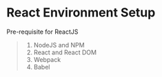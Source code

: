 # React Environment Setup
Pre-requisite for ReactJS
> 1) NodeJS and NPM
> 2) React and React DOM
> 3) Webpack
> 4) Babel
